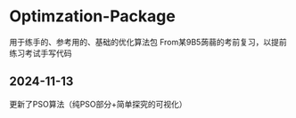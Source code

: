 # Optimzation-Package
用于练手的、参考用的、基础的优化算法包
From某9B5蒟蒻的考前复习，以提前练习考试手写代码

## 2024-11-13
更新了PSO算法（纯PSO部分+简单探究的可视化）

